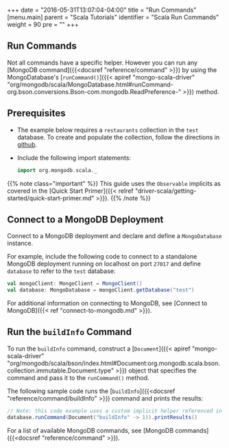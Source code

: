 +++
date = "2016-05-31T13:07:04-04:00"
title = "Run Commands"
[menu.main]
parent = "Scala Tutorials"
identifier = "Scala Run Commands"
weight = 90
pre = "<i class='fa'></i>"
+++

## Run Commands

Not all commands have a specific helper. However you can run any [MongoDB command]({{<docsref "reference/command" >}}) by using the MongoDatabase's [`runCommand()`]({{< apiref "mongo-scala-driver" "org/mongodb/scala/MongoDatabase.html#runCommand-org.bson.conversions.Bson-com.mongodb.ReadPreference-" >}}) method.

## Prerequisites

- The example below requires a `restaurants` collection in the `test` database. To create and populate the collection, follow the directions in [github](https://github.com/mongodb/docs-assets/tree/drivers).

- Include the following import statements:

     ```scala
     import org.mongodb.scala._
     ```

{{% note class="important" %}}
This guide uses the `Observable` implicits as covered in the [Quick Start Primer]({{< relref "driver-scala/getting-started/quick-start-primer.md" >}}).
{{% /note %}}

## Connect to a MongoDB Deployment

Connect to a MongoDB deployment and declare and define a `MongoDatabase` instance.

For example, include the following code to connect to a standalone MongoDB deployment running on localhost on port `27017` and define `database` to refer to the `test` database:

```scala
val mongoClient: MongoClient = MongoClient()
val database: MongoDatabase = mongoClient.getDatabase("test")
```

For additional information on connecting to MongoDB, see [Connect to MongoDB]({{< ref "connect-to-mongodb.md" >}}).

## Run the `buildInfo` Command

To run the `buildInfo` command, construct a [`Document`]({{< apiref "mongo-scala-driver" "org/mongodb/scala/bson/index.html#Document:org.mongodb.scala.bson.collection.immutable.Document.type" >}})
object that specifies the command and pass it to the `runCommand()` method.

The following sample code runs the [`buildInfo`]({{<docsref "reference/command/buildInfo" >}}) command and prints the results:

```scala
// Note: this code example uses a custom implicit helper referenced in the Quick Start Primer
database.runCommand(Document("buildInfo" -> 1)).printResults()
```

For a list of available MongoDB commands, see [MongoDB commands]({{<docsref "reference/command" >}}).
